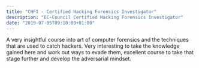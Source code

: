 ```yaml
---
title: "CHFI - Certified Hacking Forensics Investigator"
description: "EC-Council Certified Hacking Forensics Investigator"
date: "2019-07-05T09:10:00+01:00"
---
```


A very insightful course into art of computer forensics and the techniques that are used to catch hackers. Very interesting to take the knowledge gained here and work out ways to evade them, excellent course to take that stage further and develop the adversarial mindset.